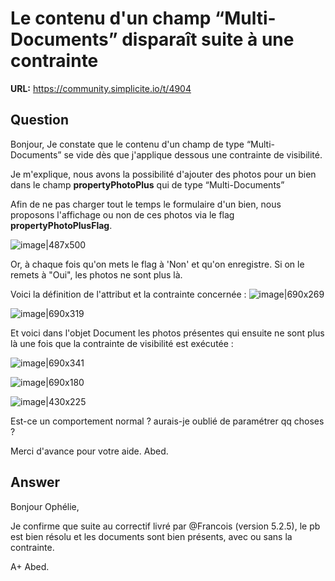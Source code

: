 # Le contenu d'un champ “Multi-Documents” disparaît suite à une contrainte

**URL:** https://community.simplicite.io/t/4904

## Question
Bonjour,
Je constate que le contenu d'un champ de type “Multi-Documents” se vide dès que j'applique dessous une contrainte de visibilité.

Je m'explique, nous avons la possibilité d'ajouter des photos pour un bien dans le champ **propertyPhotoPlus** qui de type “Multi-Documents” 

Afin de ne pas charger tout le temps le formulaire d'un bien, nous proposons l'affichage ou non de ces photos via le flag **propertyPhotoPlusFlag**.

![image|487x500](upload://ggb14VfVndsyyjK79V1e1FZpy5m.jpeg)

Or, à chaque fois qu'on mets le flag à 'Non' et qu'on enregistre. Si on le remets à "Oui", les photos ne sont plus là.

Voici la définition de l'attribut et la contrainte concernée :
![image|690x269](upload://u4eKe8rKqDNfAPXm6Wtqj2yyGoR.png)


![image|690x319](upload://2wdOKbcv5ro4tkqWhqNUGXbP1h8.png)

Et voici dans l'objet Document les photos présentes qui ensuite ne sont plus là une fois que la contrainte de visibilité est exécutée :

![image|690x341](upload://285i4YA1bLeFzrhHZJGTc1Q2MlQ.png)

![image|690x180](upload://8CiNNWDIT2w6Zl2vItotZDiiZkq.png)

![image|430x225](upload://iNrIE0QEaL0dJswtRYBxv4SU9TB.png)


Est-ce un comportement normal ? aurais-je oublié de paramétrer qq choses ?

Merci d'avance pour votre aide.
Abed.

## Answer
Bonjour Ophélie,

Je confirme que suite au correctif livré par @Francois (version 5.2.5), le pb est bien résolu et les documents sont bien présents, avec ou sans la contrainte.

A+
Abed.
